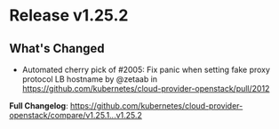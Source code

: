 # Release v1.25.2
## What's Changed
* Automated cherry pick of #2005: Fix panic when setting fake proxy protocol LB hostname by @zetaab in https://github.com/kubernetes/cloud-provider-openstack/pull/2012


**Full Changelog**: https://github.com/kubernetes/cloud-provider-openstack/compare/v1.25.1...v1.25.2